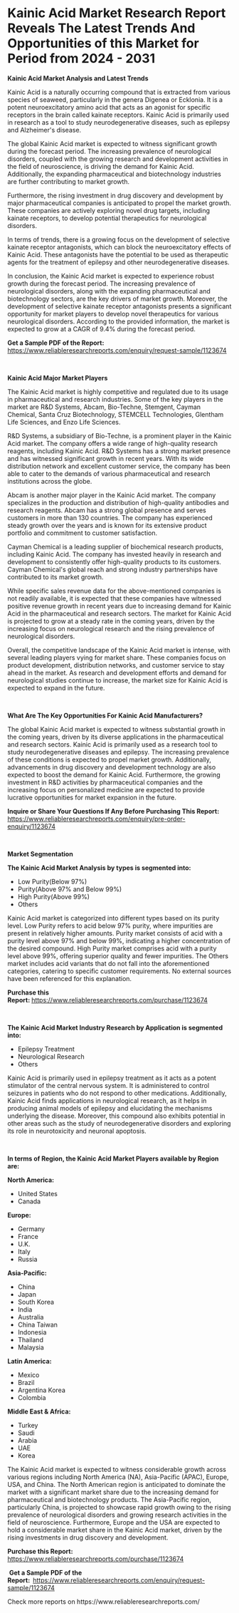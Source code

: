 <p><h1>Kainic Acid Market Research Report Reveals The Latest Trends And Opportunities of this Market for Period from 2024 - 2031</h1></p><p><strong>Kainic Acid Market Analysis and Latest Trends</strong></p>
<p><p>Kainic Acid is a naturally occurring compound that is extracted from various species of seaweed, particularly in the genera Digenea or Ecklonia. It is a potent neuroexcitatory amino acid that acts as an agonist for specific receptors in the brain called kainate receptors. Kainic Acid is primarily used in research as a tool to study neurodegenerative diseases, such as epilepsy and Alzheimer's disease.</p><p>The global Kainic Acid market is expected to witness significant growth during the forecast period. The increasing prevalence of neurological disorders, coupled with the growing research and development activities in the field of neuroscience, is driving the demand for Kainic Acid. Additionally, the expanding pharmaceutical and biotechnology industries are further contributing to market growth.</p><p>Furthermore, the rising investment in drug discovery and development by major pharmaceutical companies is anticipated to propel the market growth. These companies are actively exploring novel drug targets, including kainate receptors, to develop potential therapeutics for neurological disorders.</p><p>In terms of trends, there is a growing focus on the development of selective kainate receptor antagonists, which can block the neuroexcitatory effects of Kainic Acid. These antagonists have the potential to be used as therapeutic agents for the treatment of epilepsy and other neurodegenerative diseases.</p><p>In conclusion, the Kainic Acid market is expected to experience robust growth during the forecast period. The increasing prevalence of neurological disorders, along with the expanding pharmaceutical and biotechnology sectors, are the key drivers of market growth. Moreover, the development of selective kainate receptor antagonists presents a significant opportunity for market players to develop novel therapeutics for various neurological disorders. According to the provided information, the market is expected to grow at a CAGR of 9.4% during the forecast period.</p></p>
<p><strong>Get a Sample PDF of the Report:&nbsp;</strong> <a href="https://www.reliableresearchreports.com/enquiry/request-sample/1123674">https://www.reliableresearchreports.com/enquiry/request-sample/1123674</a></p>
<p>&nbsp;</p>
<p><strong>Kainic Acid Major Market Players</strong></p>
<p><p>The Kainic Acid market is highly competitive and regulated due to its usage in pharmaceutical and research industries. Some of the key players in the market are R&D Systems, Abcam, Bio-Techne, Stemgent, Cayman Chemical, Santa Cruz Biotechnology, STEMCELL Technologies, Glentham Life Sciences, and Enzo Life Sciences.</p><p>R&D Systems, a subsidiary of Bio-Techne, is a prominent player in the Kainic Acid market. The company offers a wide range of high-quality research reagents, including Kainic Acid. R&D Systems has a strong market presence and has witnessed significant growth in recent years. With its wide distribution network and excellent customer service, the company has been able to cater to the demands of various pharmaceutical and research institutions across the globe.</p><p>Abcam is another major player in the Kainic Acid market. The company specializes in the production and distribution of high-quality antibodies and research reagents. Abcam has a strong global presence and serves customers in more than 130 countries. The company has experienced steady growth over the years and is known for its extensive product portfolio and commitment to customer satisfaction.</p><p>Cayman Chemical is a leading supplier of biochemical research products, including Kainic Acid. The company has invested heavily in research and development to consistently offer high-quality products to its customers. Cayman Chemical's global reach and strong industry partnerships have contributed to its market growth.</p><p>While specific sales revenue data for the above-mentioned companies is not readily available, it is expected that these companies have witnessed positive revenue growth in recent years due to increasing demand for Kainic Acid in the pharmaceutical and research sectors. The market for Kainic Acid is projected to grow at a steady rate in the coming years, driven by the increasing focus on neurological research and the rising prevalence of neurological disorders.</p><p>Overall, the competitive landscape of the Kainic Acid market is intense, with several leading players vying for market share. These companies focus on product development, distribution networks, and customer service to stay ahead in the market. As research and development efforts and demand for neurological studies continue to increase, the market size for Kainic Acid is expected to expand in the future.</p></p>
<p>&nbsp;</p>
<p><strong>What Are The Key Opportunities For Kainic Acid Manufacturers?</strong></p>
<p><p>The global Kainic Acid market is expected to witness substantial growth in the coming years, driven by its diverse applications in the pharmaceutical and research sectors. Kainic Acid is primarily used as a research tool to study neurodegenerative diseases and epilepsy. The increasing prevalence of these conditions is expected to propel market growth. Additionally, advancements in drug discovery and development technology are also expected to boost the demand for Kainic Acid. Furthermore, the growing investment in R&D activities by pharmaceutical companies and the increasing focus on personalized medicine are expected to provide lucrative opportunities for market expansion in the future.</p></p>
<p><strong>Inquire or Share Your Questions If Any Before Purchasing This Report:</strong> <a href="https://www.reliableresearchreports.com/enquiry/pre-order-enquiry/1123674">https://www.reliableresearchreports.com/enquiry/pre-order-enquiry/1123674</a></p>
<p>&nbsp;</p>
<p><strong>Market Segmentation</strong></p>
<p><strong>The Kainic Acid Market Analysis by types is segmented into:</strong></p>
<p><ul><li>Low Purity(Below 97%)</li><li>Purity(Above 97% and Below 99%)</li><li>High Purity(Above 99%)</li><li>Others</li></ul></p>
<p><p>Kainic Acid market is categorized into different types based on its purity level. Low Purity refers to acid below 97% purity, where impurities are present in relatively higher amounts. Purity market consists of acid with a purity level above 97% and below 99%, indicating a higher concentration of the desired compound. High Purity market comprises acid with a purity level above 99%, offering superior quality and fewer impurities. The Others market includes acid variants that do not fall into the aforementioned categories, catering to specific customer requirements. No external sources have been referenced for this explanation.</p></p>
<p><strong>Purchase this Report:&nbsp;</strong><a href="https://www.reliableresearchreports.com/purchase/1123674">https://www.reliableresearchreports.com/purchase/1123674</a></p>
<p>&nbsp;</p>
<p><strong>The Kainic Acid Market Industry Research by Application is segmented into:</strong></p>
<p><ul><li>Epilepsy Treatment</li><li>Neurological Research</li><li>Others</li></ul></p>
<p><p>Kainic Acid is primarily used in epilepsy treatment as it acts as a potent stimulator of the central nervous system. It is administered to control seizures in patients who do not respond to other medications. Additionally, Kainic Acid finds applications in neurological research, as it helps in producing animal models of epilepsy and elucidating the mechanisms underlying the disease. Moreover, this compound also exhibits potential in other areas such as the study of neurodegenerative disorders and exploring its role in neurotoxicity and neuronal apoptosis.</p></p>
<p>&nbsp;</p>
<p><strong>In terms of Region, the Kainic Acid Market Players available by Region are:</strong></p>
<p>
    <p> <strong> North America: </strong>
        <ul>
            <li>United States</li>
            <li>Canada</li>
        </ul>
        </p> 
    <p> <strong> Europe: </strong>
        <ul>
            <li>Germany</li>
            <li>France</li>
            <li>U.K.</li>
            <li>Italy</li>
            <li>Russia</li>
        </ul>
        </p> 
    <p> <strong> Asia-Pacific: </strong>
        <ul>
            <li>China</li>
            <li>Japan</li>
            <li>South Korea</li>
            <li>India</li>
            <li>Australia</li>
            <li>China Taiwan</li>
            <li>Indonesia</li>
            <li>Thailand</li>
            <li>Malaysia</li>
        </ul>
        </p> 
    <p> <strong> Latin America: </strong>
        <ul>
            <li>Mexico</li>
            <li>Brazil</li>
            <li>Argentina Korea</li>
            <li>Colombia</li>
        </ul>
        </p> 
    <p> <strong> Middle East & Africa: </strong>
        <ul>
            <li>Turkey</li>
            <li>Saudi</li>
            <li>Arabia</li>
            <li>UAE</li>
            <li>Korea</li>
        </ul>
    </p>
    </p>
<p><p>The Kainic Acid market is expected to witness considerable growth across various regions including North America (NA), Asia-Pacific (APAC), Europe, USA, and China. The North American region is anticipated to dominate the market with a significant market share due to the increasing demand for pharmaceutical and biotechnology products. The Asia-Pacific region, particularly China, is projected to showcase rapid growth owing to the rising prevalence of neurological disorders and growing research activities in the field of neuroscience. Furthermore, Europe and the USA are expected to hold a considerable market share in the Kainic Acid market, driven by the rising investments in drug discovery and development.</p></p>
<p><strong>Purchase this Report: </strong><a href="https://www.reliableresearchreports.com/purchase/1123674">https://www.reliableresearchreports.com/purchase/1123674</a></p>
<p>&nbsp;<strong>Get a Sample PDF of the Report:&nbsp;&nbsp;</strong><a href="https://www.reliableresearchreports.com/enquiry/request-sample/1123674">https://www.reliableresearchreports.com/enquiry/request-sample/1123674</a></p>
<p><strong></strong></p>
<p>Check more reports on https://www.reliableresearchreports.com/</p>